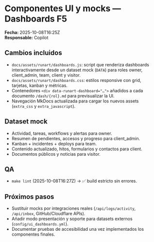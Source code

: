 # Componentes UI y mocks — Dashboards F5
**Fecha:** 2025-10-08T16:25Z  
**Responsable:** Copilot

## Cambios incluidos
- `docs/assets/runart/dashboards.js`: script que renderiza dashboards interactivamente desde un dataset mock (`DATA`) para roles owner, client_admin, team, client y visitor.
- `docs/assets/runart/dashboards.css`: estilos responsive con grid, tarjetas, kanban y métricas.
- Contenedores `<div data-runart-dashboard="…">` añadidos a cada documento `/dash/{rol}.md` para previsualizar la UI.
- Navegación MkDocs actualizada para cargar los nuevos assets (`extra_css` y `extra_javascript`).

## Dataset mock
- Actividad, tareas, workflows y alertas para owner.
- Resumen de pendientes, accesos y progreso para client_admin.
- Kanban + incidentes + deploys para team.
- Contenido actualizado, hitos, formularios y contactos para client.
- Documentos públicos y noticias para visitor.

## QA
- `make lint` (2025-10-08T16:27Z) → ✅ build estricto sin errores.

## Próximos pasos
- Sustituir mocks por integraciones reales (`/api/logs/activity`, `/api/inbox`, GitHub/Cloudflare APIs).
- Añadir modo presentación y soporte para datasets externos (`config/ui_dashboards.yml`).
- Documentar pruebas de accesibilidad una vez implementados los componentes finales.
